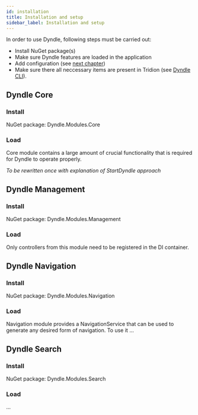 ```yaml
---
id: installation
title: Installation and setup
sidebar_label: Installation and setup
---
```


In order to use Dyndle, following steps must be carried out:

- Install NuGet package(s)
- Make sure Dyndle features are loaded in the application
- Add configuration (see [next chapter](configuration))
- Make sure there all neccessary items are present in Tridion (see [Dyndle CLI](cli)).

## Dyndle Core

### Install

NuGet package: Dyndle.Modules.Core

### Load

Core module contains a large amount of crucial functionality that is required for Dyndle to operate properly.

_To be rewritten once with explanation of StartDyndle approach_

## Dyndle Management

### Install

NuGet package: Dyndle.Modules.Management

### Load

Only controllers from this module need to be registered in the DI container.

## Dyndle Navigation

### Install

NuGet package: Dyndle.Modules.Navigation

### Load

Navigation module provides a NavigationService that can be used to generate any desired form of navigation. To use it ...

## Dyndle Search

### Install

NuGet package: Dyndle.Modules.Search

### Load

...

